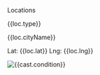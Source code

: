 Locations
<div *ngIf="locations != 0">
    <div *ngFor="let loc of locations"> 
        <div *ngFor="let cast of loc">
        </div>
        <p>{{loc.type}}</p>
        <p *ngIf="{{loc.cityName}}">{{loc.cityName}}</p>
        <p>Lat: {{loc.lat}} Lng: {{loc.lng}}</p>
        <img src="http://openweathermap.org/img/w/{{cast.conditionIcon}}" alt="{{cast.condition}}">
    </div>
</div>